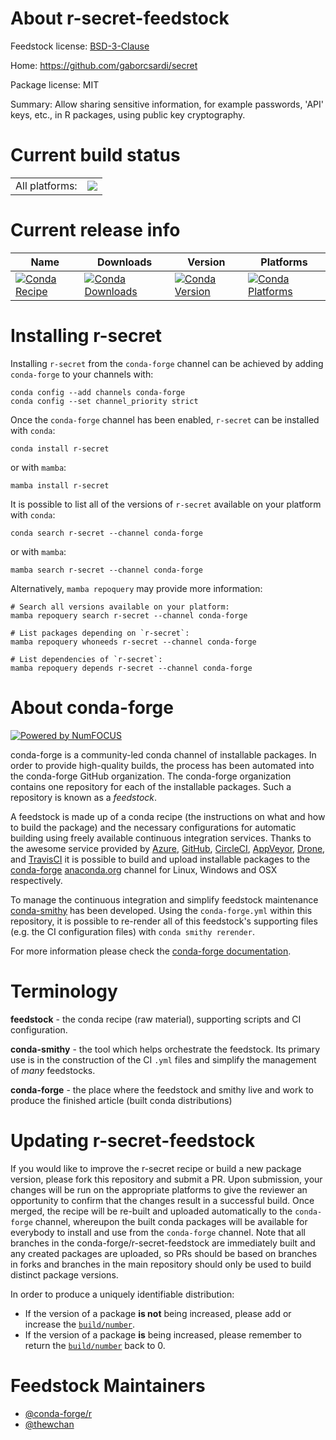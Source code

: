About r-secret-feedstock
========================

Feedstock license: [BSD-3-Clause](https://github.com/conda-forge/r-secret-feedstock/blob/main/LICENSE.txt)

Home: https://github.com/gaborcsardi/secret

Package license: MIT

Summary: Allow sharing sensitive information, for example passwords, 'API' keys, etc., in R packages, using public key cryptography.

Current build status
====================


<table><tr><td>All platforms:</td>
    <td>
      <a href="https://dev.azure.com/conda-forge/feedstock-builds/_build/latest?definitionId=17684&branchName=main">
        <img src="https://dev.azure.com/conda-forge/feedstock-builds/_apis/build/status/r-secret-feedstock?branchName=main">
      </a>
    </td>
  </tr>
</table>

Current release info
====================

| Name | Downloads | Version | Platforms |
| --- | --- | --- | --- |
| [![Conda Recipe](https://img.shields.io/badge/recipe-r--secret-green.svg)](https://anaconda.org/conda-forge/r-secret) | [![Conda Downloads](https://img.shields.io/conda/dn/conda-forge/r-secret.svg)](https://anaconda.org/conda-forge/r-secret) | [![Conda Version](https://img.shields.io/conda/vn/conda-forge/r-secret.svg)](https://anaconda.org/conda-forge/r-secret) | [![Conda Platforms](https://img.shields.io/conda/pn/conda-forge/r-secret.svg)](https://anaconda.org/conda-forge/r-secret) |

Installing r-secret
===================

Installing `r-secret` from the `conda-forge` channel can be achieved by adding `conda-forge` to your channels with:

```
conda config --add channels conda-forge
conda config --set channel_priority strict
```

Once the `conda-forge` channel has been enabled, `r-secret` can be installed with `conda`:

```
conda install r-secret
```

or with `mamba`:

```
mamba install r-secret
```

It is possible to list all of the versions of `r-secret` available on your platform with `conda`:

```
conda search r-secret --channel conda-forge
```

or with `mamba`:

```
mamba search r-secret --channel conda-forge
```

Alternatively, `mamba repoquery` may provide more information:

```
# Search all versions available on your platform:
mamba repoquery search r-secret --channel conda-forge

# List packages depending on `r-secret`:
mamba repoquery whoneeds r-secret --channel conda-forge

# List dependencies of `r-secret`:
mamba repoquery depends r-secret --channel conda-forge
```


About conda-forge
=================

[![Powered by
NumFOCUS](https://img.shields.io/badge/powered%20by-NumFOCUS-orange.svg?style=flat&colorA=E1523D&colorB=007D8A)](https://numfocus.org)

conda-forge is a community-led conda channel of installable packages.
In order to provide high-quality builds, the process has been automated into the
conda-forge GitHub organization. The conda-forge organization contains one repository
for each of the installable packages. Such a repository is known as a *feedstock*.

A feedstock is made up of a conda recipe (the instructions on what and how to build
the package) and the necessary configurations for automatic building using freely
available continuous integration services. Thanks to the awesome service provided by
[Azure](https://azure.microsoft.com/en-us/services/devops/), [GitHub](https://github.com/),
[CircleCI](https://circleci.com/), [AppVeyor](https://www.appveyor.com/),
[Drone](https://cloud.drone.io/welcome), and [TravisCI](https://travis-ci.com/)
it is possible to build and upload installable packages to the
[conda-forge](https://anaconda.org/conda-forge) [anaconda.org](https://anaconda.org/)
channel for Linux, Windows and OSX respectively.

To manage the continuous integration and simplify feedstock maintenance
[conda-smithy](https://github.com/conda-forge/conda-smithy) has been developed.
Using the ``conda-forge.yml`` within this repository, it is possible to re-render all of
this feedstock's supporting files (e.g. the CI configuration files) with ``conda smithy rerender``.

For more information please check the [conda-forge documentation](https://conda-forge.org/docs/).

Terminology
===========

**feedstock** - the conda recipe (raw material), supporting scripts and CI configuration.

**conda-smithy** - the tool which helps orchestrate the feedstock.
                   Its primary use is in the construction of the CI ``.yml`` files
                   and simplify the management of *many* feedstocks.

**conda-forge** - the place where the feedstock and smithy live and work to
                  produce the finished article (built conda distributions)


Updating r-secret-feedstock
===========================

If you would like to improve the r-secret recipe or build a new
package version, please fork this repository and submit a PR. Upon submission,
your changes will be run on the appropriate platforms to give the reviewer an
opportunity to confirm that the changes result in a successful build. Once
merged, the recipe will be re-built and uploaded automatically to the
`conda-forge` channel, whereupon the built conda packages will be available for
everybody to install and use from the `conda-forge` channel.
Note that all branches in the conda-forge/r-secret-feedstock are
immediately built and any created packages are uploaded, so PRs should be based
on branches in forks and branches in the main repository should only be used to
build distinct package versions.

In order to produce a uniquely identifiable distribution:
 * If the version of a package **is not** being increased, please add or increase
   the [``build/number``](https://docs.conda.io/projects/conda-build/en/latest/resources/define-metadata.html#build-number-and-string).
 * If the version of a package **is** being increased, please remember to return
   the [``build/number``](https://docs.conda.io/projects/conda-build/en/latest/resources/define-metadata.html#build-number-and-string)
   back to 0.

Feedstock Maintainers
=====================

* [@conda-forge/r](https://github.com/conda-forge/r/)
* [@thewchan](https://github.com/thewchan/)

